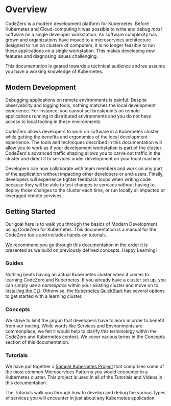 # Overview

CodeZero is a modern development platform for Kubernetes. Before Kubernetes and Cloud-computing it was possible to write and debug _most_ software on a single developer workstation. As software complexity has grown and organizations have moved to a microservices architecture designed to run on clusters of computers, it is no longer feasible to run these applications on a single workstation. This makes developing new features and diagnosing issues challenging.

This documentation is geared towards a technical audience and we assume you have a working knowledge of Kubernetes.

## Modern Development

Debugging applications on remote environments is painful. Despite observability and logging tools, nothing matches the local development experience. For instance, you cannot set breakpoints on remote applications running in distributed environments and you do not have access to local tooling in these environments.

CodeZero allows developers to work on software in a Kubernetes cluster while getting the benefits and ergonomics of the local development experience. The tools and techniques described in this documentation will allow you to work as if your development workstation is part of the cluster. CodeZero's advanced traffic shaping allows you to carve out traffic in the cluster and direct it to services under development on your local machine.

Developers can now collaborate with team members and work on any part of the application without impacting other developers or end-users. Finally, developers will experience tighter feedback loops when writing code because they will be able to test changes to services without having to deploy those changes to the cluster each time, or run locally all impacted or leveraged remote services.

## Getting Started

Our goal here is to walk you through the basics of Modern Development using CodeZero for Kubernetes. This documentation is a manual for the CodeZero tools and includes hands-on tutorials.

We recommend you go through this documentation in the order it is presented as we build on previously defined concepts. Happy Learning!

### Guides

Nothing beats having an actual Kubernetes cluster when it comes to learning CodeZero and Kubernetes. If you already have a cluster set up, you can simply use a _namespace_ within your existing cluster and move on to [Installing the CLI](../guides/installing.md). Otherwise, the [Kubernetes QuickStart](../guides/kubernetes-quickstart.md) has several options to get started with a learning cluster.

### Concepts

We strive to limit the jargon that developers have to learn in order to benefit from our tooling. While words like Services and Environments are commonplace, we felt it would help to clarify this terminology within the CodeZero and Kubernetes context. We cover various terms in the Concepts section of this documentation.

### Tutorials

We have put together a [Sample Kubernetes Project](../tutorials/sample-project.md) that comprises some of the most common Microservices Patterns you would encounter in a Kubernetes cluster. This project is used in all of the Tutorials and Videos in this documentation.

The Tutorials walk you through how to develop and debug the various types of services you will encounter in just about any Kubernetes application.
